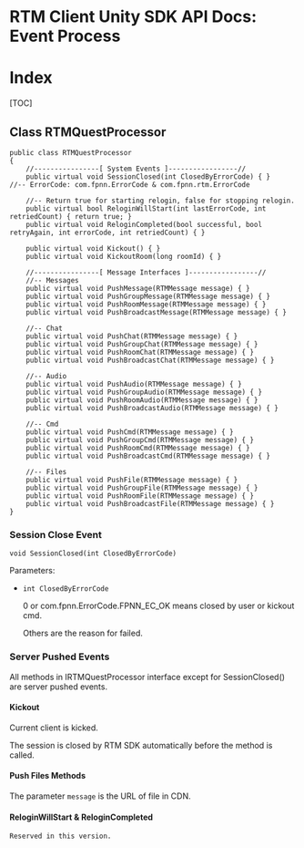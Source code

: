 # RTM Client Unity SDK API Docs: Event Process

# Index

[TOC]

## Class RTMQuestProcessor

    public class RTMQuestProcessor
    {
        //----------------[ System Events ]-----------------//
        public virtual void SessionClosed(int ClosedByErrorCode) { }    //-- ErrorCode: com.fpnn.ErrorCode & com.fpnn.rtm.ErrorCode

        //-- Return true for starting relogin, false for stopping relogin.
        public virtual bool ReloginWillStart(int lastErrorCode, int retriedCount) { return true; }
        public virtual void ReloginCompleted(bool successful, bool retryAgain, int errorCode, int retriedCount) { }

        public virtual void Kickout() { }
        public virtual void KickoutRoom(long roomId) { }

        //----------------[ Message Interfaces ]-----------------//
        //-- Messages
        public virtual void PushMessage(RTMMessage message) { }
        public virtual void PushGroupMessage(RTMMessage message) { }
        public virtual void PushRoomMessage(RTMMessage message) { }
        public virtual void PushBroadcastMessage(RTMMessage message) { }

        //-- Chat
        public virtual void PushChat(RTMMessage message) { }
        public virtual void PushGroupChat(RTMMessage message) { }
        public virtual void PushRoomChat(RTMMessage message) { }
        public virtual void PushBroadcastChat(RTMMessage message) { }

        //-- Audio
        public virtual void PushAudio(RTMMessage message) { }
        public virtual void PushGroupAudio(RTMMessage message) { }
        public virtual void PushRoomAudio(RTMMessage message) { }
        public virtual void PushBroadcastAudio(RTMMessage message) { }

        //-- Cmd
        public virtual void PushCmd(RTMMessage message) { }
        public virtual void PushGroupCmd(RTMMessage message) { }
        public virtual void PushRoomCmd(RTMMessage message) { }
        public virtual void PushBroadcastCmd(RTMMessage message) { }

        //-- Files
        public virtual void PushFile(RTMMessage message) { }
        public virtual void PushGroupFile(RTMMessage message) { }
        public virtual void PushRoomFile(RTMMessage message) { }
        public virtual void PushBroadcastFile(RTMMessage message) { }
    }

### Session Close Event

	void SessionClosed(int ClosedByErrorCode)

Parameters:

+ `int ClosedByErrorCode`

	0 or com.fpnn.ErrorCode.FPNN_EC_OK means closed by user or kickout cmd.

	Others are the reason for failed.

### Server Pushed Events

All methods in IRTMQuestProcessor interface except for SessionClosed() are server pushed events.

#### Kickout

Current client is kicked.

The session is closed by RTM SDK automatically before the method is called.

#### Push Files Methods

The parameter `message` is the URL of file in CDN.

#### ReloginWillStart & ReloginCompleted

    Reserved in this version.